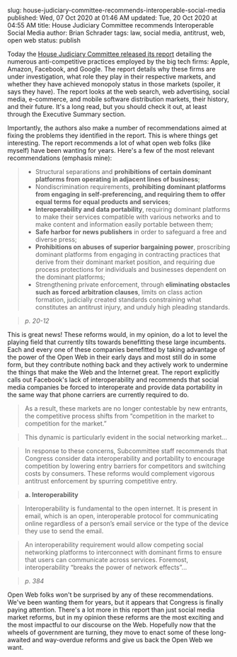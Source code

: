 slug: house-judiciary-committee-recommends-interoperable-social-media
published: Wed, 07 Oct 2020 at 01:46 AM
updated: Tue, 20 Oct 2020 at 04:55 AM
title: House Judiciary Committee recommends Interoperable Social Media
author: Brian Schrader
tags: law, social media, antitrust, web, open web
status: publish

Today the [House Judiciary Committee released its report][1] detailing the numerous anti-competitive practices employed by the big tech firms: Apple, Amazon, Facebook, and Google. The report details why these firms are under investigation, what role they play in their respective markets, and whether they have achieved monopoly status in those markets (spoiler, it says they have). The report looks at the web search, web advertising, social media, e-commerce, and mobile software distribution markets, their history, and their future. It's a long read, but you should check it out, at least through the Executive Summary section.

Importantly, the authors also make a number of recommendations aimed at fixing the problems they identified in the report. This is where things get interesting. The report recommends a lot of what open web folks (like myself) have been wanting for years. Here's a few of the most relevant recommendations (emphasis mine):

> - Structural separations and **prohibitions of certain dominant platforms from operating in adjacent lines of business**;
> - Nondiscrimination requirements, **prohibiting dominant platforms from engaging in self-preferencing, and requiring them to offer equal terms for equal products and services**;
> - **Interoperability and data portability**, requiring dominant platforms to make their services compatible with various networks and to make content and information easily portable between them;
> - **Safe harbor for news publishers** in order to safeguard a free and diverse press;
> - **Prohibitions on abuses of superior bargaining power**, proscribing dominant platforms from engaging in contracting practices that derive from their dominant market position, and requiring due process protections for individuals and businesses dependent on the dominant platforms;
> - Strengthening private enforcement, through **eliminating obstacles such as forced arbitration clauses**, limits on class action formation, judicially created standards constraining what constitutes an antitrust injury, and unduly high pleading standards.

> *p. 20-12*

This is great news! These reforms would, in my opinion, do a lot to level the playing field that currently tilts towards benefitting these large incumbents. Each and every one of these companies benefitted by taking advantage of the power of the Open Web in their early days and most still do in some form, but they contribute nothing back and they actively work to undermine the things that make the Web and the Internet great. The report explicitly calls out Facebook's lack of interoperability and recommends that social media companies be forced to interoperate and provide data portability in the same way that phone carriers are currently required to do.

> As a result, these markets are no longer contestable by new entrants, the competitive process shifts from “competition in the market to competition for the market.”

> This dynamic is particularly evident in the social networking market...

> In response to these concerns, Subcommittee staff recommends that Congress consider data interoperability and portability to encourage competition by lowering entry barriers for competitors and switching costs by consumers. These reforms would complement vigorous antitrust enforcement by spurring competitive entry.

> **a. Interoperability**

> Interoperability is fundamental to the open internet. It is present in email, which is an open, interoperable protocol for communicating online regardless of a person’s email service or the type of the device they use to send the email.

> An interoperability requirement would allow competing social networking platforms to interconnect with dominant firms to ensure that users can communicate across services. Foremost, interoperability “breaks the power of network effects”...

> *p. 384*

Open Web folks won't be surprised by any of these recommendations. We've been wanting them for years, but it appears that Congress is finally paying attention. There's a lot more in this report than just social media market reforms, but in my opinion these reforms are the most exciting and the most impactful to our discourse on the Web. Hopefully now that the wheels of government are turning, they move to enact some of these long-awaited and way-overdue reforms and give us back the Open Web we want.


[1]: /images/blog/investigation_of_competition_in_digital_markets_majority_staff_report_and_recommendations.pdf
